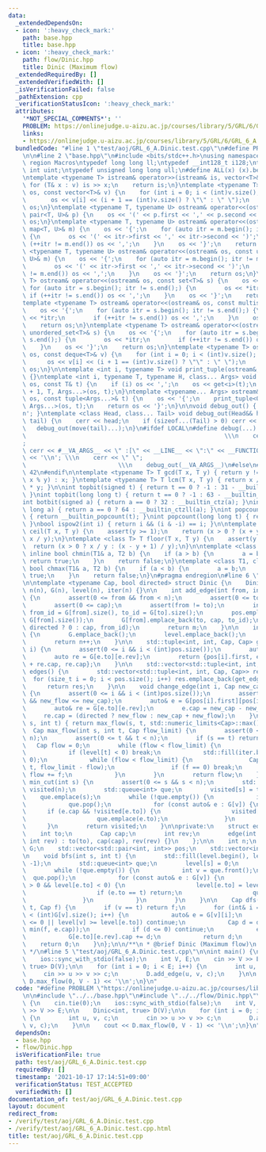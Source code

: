 ```yaml
---
data:
  _extendedDependsOn:
  - icon: ':heavy_check_mark:'
    path: base.hpp
    title: base.hpp
  - icon: ':heavy_check_mark:'
    path: flow/Dinic.hpp
    title: Dinic (Maximum flow)
  _extendedRequiredBy: []
  _extendedVerifiedWith: []
  _isVerificationFailed: false
  _pathExtension: cpp
  _verificationStatusIcon: ':heavy_check_mark:'
  attributes:
    '*NOT_SPECIAL_COMMENTS*': ''
    PROBLEM: https://onlinejudge.u-aizu.ac.jp/courses/library/5/GRL/6/GRL_6_A
    links:
    - https://onlinejudge.u-aizu.ac.jp/courses/library/5/GRL/6/GRL_6_A
  bundledCode: "#line 1 \"test/aoj/GRL_6_A.Dinic.test.cpp\"\n#define PROBLEM \"https://onlinejudge.u-aizu.ac.jp/courses/library/5/GRL/6/GRL_6_A\"\
    \n\n#line 2 \"base.hpp\"\n#include <bits/stdc++.h>\nusing namespace std;\n#pragma\
    \ region Macros\ntypedef long long ll;\ntypedef __int128_t i128;\ntypedef unsigned\
    \ int uint;\ntypedef unsigned long long ull;\n#define ALL(x) (x).begin(), (x).end()\n\
    \ntemplate <typename T> istream& operator>>(istream& is, vector<T>& v) {\n   \
    \ for (T& x : v) is >> x;\n    return is;\n}\ntemplate <typename T> ostream& operator<<(ostream&\
    \ os, const vector<T>& v) {\n    for (int i = 0; i < (int)v.size(); i++) {\n \
    \       os << v[i] << (i + 1 == (int)v.size() ? \"\" : \" \");\n    }\n    return\
    \ os;\n}\ntemplate <typename T, typename U> ostream& operator<<(ostream& os, const\
    \ pair<T, U>& p) {\n    os << '(' << p.first << ',' << p.second << ')';\n    return\
    \ os;\n}\ntemplate <typename T, typename U> ostream& operator<<(ostream& os, const\
    \ map<T, U>& m) {\n    os << '{';\n    for (auto itr = m.begin(); itr != m.end();)\
    \ {\n        os << '(' << itr->first << ',' << itr->second << ')';\n        if\
    \ (++itr != m.end()) os << ',';\n    }\n    os << '}';\n    return os;\n}\ntemplate\
    \ <typename T, typename U> ostream& operator<<(ostream& os, const unordered_map<T,\
    \ U>& m) {\n    os << '{';\n    for (auto itr = m.begin(); itr != m.end();) {\n\
    \        os << '(' << itr->first << ',' << itr->second << ')';\n        if (++itr\
    \ != m.end()) os << ',';\n    }\n    os << '}';\n    return os;\n}\ntemplate <typename\
    \ T> ostream& operator<<(ostream& os, const set<T>& s) {\n    os << '{';\n   \
    \ for (auto itr = s.begin(); itr != s.end();) {\n        os << *itr;\n       \
    \ if (++itr != s.end()) os << ',';\n    }\n    os << '}';\n    return os;\n}\n\
    template <typename T> ostream& operator<<(ostream& os, const multiset<T>& s) {\n\
    \    os << '{';\n    for (auto itr = s.begin(); itr != s.end();) {\n        os\
    \ << *itr;\n        if (++itr != s.end()) os << ',';\n    }\n    os << '}';\n\
    \    return os;\n}\ntemplate <typename T> ostream& operator<<(ostream& os, const\
    \ unordered_set<T>& s) {\n    os << '{';\n    for (auto itr = s.begin(); itr !=\
    \ s.end();) {\n        os << *itr;\n        if (++itr != s.end()) os << ',';\n\
    \    }\n    os << '}';\n    return os;\n}\ntemplate <typename T> ostream& operator<<(ostream&\
    \ os, const deque<T>& v) {\n    for (int i = 0; i < (int)v.size(); i++) {\n  \
    \      os << v[i] << (i + 1 == (int)v.size() ? \"\" : \" \");\n    }\n    return\
    \ os;\n}\n\ntemplate <int i, typename T> void print_tuple(ostream&, const T&)\
    \ {}\ntemplate <int i, typename T, typename H, class... Args> void print_tuple(ostream&\
    \ os, const T& t) {\n    if (i) os << ',';\n    os << get<i>(t);\n    print_tuple<i\
    \ + 1, T, Args...>(os, t);\n}\ntemplate <typename... Args> ostream& operator<<(ostream&\
    \ os, const tuple<Args...>& t) {\n    os << '{';\n    print_tuple<0, tuple<Args...>,\
    \ Args...>(os, t);\n    return os << '}';\n}\n\nvoid debug_out() { cerr << '\\\
    n'; }\ntemplate <class Head, class... Tail> void debug_out(Head&& head, Tail&&...\
    \ tail) {\n    cerr << head;\n    if (sizeof...(Tail) > 0) cerr << \", \";\n \
    \   debug_out(move(tail)...);\n}\n#ifdef LOCAL\n#define debug(...)           \
    \                                                        \\\n    cerr << \" \"\
    ;                                                                     \\\n   \
    \ cerr << #__VA_ARGS__ << \" :[\" << __LINE__ << \":\" << __FUNCTION__ << \"]\"\
    \ << '\\n'; \\\n    cerr << \" \";                                           \
    \                          \\\n    debug_out(__VA_ARGS__)\n#else\n#define debug(...)\
    \ 42\n#endif\n\ntemplate <typename T> T gcd(T x, T y) { return y != 0 ? gcd(y,\
    \ x % y) : x; }\ntemplate <typename T> T lcm(T x, T y) { return x / gcd(x, y)\
    \ * y; }\n\nint topbit(signed t) { return t == 0 ? -1 : 31 - __builtin_clz(t);\
    \ }\nint topbit(long long t) { return t == 0 ? -1 : 63 - __builtin_clzll(t); }\n\
    int botbit(signed a) { return a == 0 ? 32 : __builtin_ctz(a); }\nint botbit(long\
    \ long a) { return a == 0 ? 64 : __builtin_ctzll(a); }\nint popcount(signed t)\
    \ { return __builtin_popcount(t); }\nint popcount(long long t) { return __builtin_popcountll(t);\
    \ }\nbool ispow2(int i) { return i && (i & -i) == i; }\n\ntemplate <class T> T\
    \ ceil(T x, T y) {\n    assert(y >= 1);\n    return (x > 0 ? (x + y - 1) / y :\
    \ x / y);\n}\ntemplate <class T> T floor(T x, T y) {\n    assert(y >= 1);\n  \
    \  return (x > 0 ? x / y : (x - y + 1) / y);\n}\n\ntemplate <class T1, class T2>\
    \ inline bool chmin(T1& a, T2 b) {\n    if (a > b) {\n        a = b;\n       \
    \ return true;\n    }\n    return false;\n}\ntemplate <class T1, class T2> inline\
    \ bool chmax(T1& a, T2 b) {\n    if (a < b) {\n        a = b;\n        return\
    \ true;\n    }\n    return false;\n}\n#pragma endregion\n#line 6 \"flow/Dinic.hpp\"\
    \n\ntemplate <typename Cap, bool directed> struct Dinic {\n    Dinic(int n) :\
    \ n(n), G(n), level(n), iter(n) {}\n\n    int add_edge(int from, int to, Cap cap)\
    \ {\n        assert(0 <= from && from < n);\n        assert(0 <= to && to < n);\n\
    \        assert(0 <= cap);\n        assert(from != to);\n        int m = pos.size(),\
    \ from_id = G[from].size(), to_id = G[to].size();\n        pos.emplace_back(from,\
    \ G[from].size());\n        G[from].emplace_back(to, cap, to_id);\n        G[to].emplace_back(from,\
    \ directed ? 0 : cap, from_id);\n        return m;\n    }\n\n    int add_vertex()\
    \ {\n        G.emplace_back();\n        level.emplace_back();\n        iter.emplace_back();\n\
    \        return n++;\n    }\n\n    std::tuple<int, int, Cap, Cap> get_edge(int\
    \ i) {\n        assert(0 <= i && i < (int)pos.size());\n        auto e = G[pos[i].first][pos[i].second];\n\
    \        auto re = G[e.to][e.rev];\n        return {pos[i].first, e.to, e.cap\
    \ + re.cap, re.cap};\n    }\n\n    std::vector<std::tuple<int, int, Cap, Cap>>\
    \ edges() {\n        std::vector<std::tuple<int, int, Cap, Cap>> res;\n      \
    \  for (size_t i = 0; i < pos.size(); i++) res.emplace_back(get_edge(i));\n  \
    \      return res;\n    }\n\n    void change_edge(int i, Cap new_cap, Cap new_flow)\
    \ {\n        assert(0 <= i && i < (int)pos.size());\n        assert(0 <= new_flow\
    \ && new_flow <= new_cap);\n        auto& e = G[pos[i].first][pos[i].second];\n\
    \        auto& re = G[e.to][e.rev];\n        e.cap = new_cap - new_flow;\n   \
    \     re.cap = (directed ? new_flow : new_cap + new_flow);\n    }\n\n    Cap max_flow(int\
    \ s, int t) { return max_flow(s, t, std::numeric_limits<Cap>::max()); }\n\n  \
    \  Cap max_flow(int s, int t, Cap flow_limit) {\n        assert(0 <= s && s <\
    \ n);\n        assert(0 <= t && t < n);\n        if (s == t) return 0;\n     \
    \   Cap flow = 0;\n        while (flow < flow_limit) {\n            bfs(s, t);\n\
    \            if (level[t] < 0) break;\n            std::fill(iter.begin(), iter.end(),\
    \ 0);\n            while (flow < flow_limit) {\n                Cap f = dfs(s,\
    \ t, flow_limit - flow);\n                if (f == 0) break;\n               \
    \ flow += f;\n            }\n        }\n        return flow;\n    }\n\n    std::vector<bool>\
    \ min_cut(int s) {\n        assert(0 <= s && s < n);\n        std::vector<bool>\
    \ visited(n);\n        std::queue<int> que;\n        visited[s] = true;\n    \
    \    que.emplace(s);\n        while (!que.empty()) {\n            int v = que.front();\n\
    \            que.pop();\n            for (const auto& e : G[v]) {\n          \
    \      if (e.cap && !visited[e.to]) {\n                    visited[e.to] = true;\n\
    \                    que.emplace(e.to);\n                }\n            }\n  \
    \      }\n        return visited;\n    }\n\nprivate:\n    struct edge {\n    \
    \    int to;\n        Cap cap;\n        int rev;\n        edge(int to, Cap cap,\
    \ int rev) : to(to), cap(cap), rev(rev) {}\n    };\n\n    int n;\n    std::vector<std::vector<edge>>\
    \ G;\n    std::vector<std::pair<int, int>> pos;\n    std::vector<int> level, iter;\n\
    \n    void bfs(int s, int t) {\n        std::fill(level.begin(), level.end(),\
    \ -1);\n        std::queue<int> que;\n        level[s] = 0;\n        que.emplace(s);\n\
    \        while (!que.empty()) {\n            int v = que.front();\n          \
    \  que.pop();\n            for (const auto& e : G[v]) {\n                if (e.cap\
    \ > 0 && level[e.to] < 0) {\n                    level[e.to] = level[v] + 1;\n\
    \                    if (e.to == t) return;\n                    que.emplace(e.to);\n\
    \                }\n            }\n        }\n    }\n\n    Cap dfs(int v, int\
    \ t, Cap f) {\n        if (v == t) return f;\n        for (int& i = iter[v]; i\
    \ < (int)G[v].size(); i++) {\n            auto& e = G[v][i];\n            if (e.cap\
    \ <= 0 || level[v] >= level[e.to]) continue;\n            Cap d = dfs(e.to, t,\
    \ min(f, e.cap));\n            if (d <= 0) continue;\n            e.cap -= d;\n\
    \            G[e.to][e.rev].cap += d;\n            return d;\n        }\n    \
    \    return 0;\n    }\n};\n\n/**\n * @brief Dinic (Maximum flow)\n * @docs docs/flow/Dinic.md\n\
    \ */\n#line 5 \"test/aoj/GRL_6_A.Dinic.test.cpp\"\n\nint main() {\n    cin.tie(0);\n\
    \    ios::sync_with_stdio(false);\n    int V, E;\n    cin >> V >> E;\n\n    Dinic<int,\
    \ true> D(V);\n\n    for (int i = 0; i < E; i++) {\n        int u, v, c;\n   \
    \     cin >> u >> v >> c;\n        D.add_edge(u, v, c);\n    }\n\n    cout <<\
    \ D.max_flow(0, V - 1) << '\\n';\n}\n"
  code: "#define PROBLEM \"https://onlinejudge.u-aizu.ac.jp/courses/library/5/GRL/6/GRL_6_A\"\
    \n\n#include \"../../base.hpp\"\n#include \"../../flow/Dinic.hpp\"\n\nint main()\
    \ {\n    cin.tie(0);\n    ios::sync_with_stdio(false);\n    int V, E;\n    cin\
    \ >> V >> E;\n\n    Dinic<int, true> D(V);\n\n    for (int i = 0; i < E; i++)\
    \ {\n        int u, v, c;\n        cin >> u >> v >> c;\n        D.add_edge(u,\
    \ v, c);\n    }\n\n    cout << D.max_flow(0, V - 1) << '\\n';\n}\n"
  dependsOn:
  - base.hpp
  - flow/Dinic.hpp
  isVerificationFile: true
  path: test/aoj/GRL_6_A.Dinic.test.cpp
  requiredBy: []
  timestamp: '2021-10-17 17:14:51+09:00'
  verificationStatus: TEST_ACCEPTED
  verifiedWith: []
documentation_of: test/aoj/GRL_6_A.Dinic.test.cpp
layout: document
redirect_from:
- /verify/test/aoj/GRL_6_A.Dinic.test.cpp
- /verify/test/aoj/GRL_6_A.Dinic.test.cpp.html
title: test/aoj/GRL_6_A.Dinic.test.cpp
---
```

